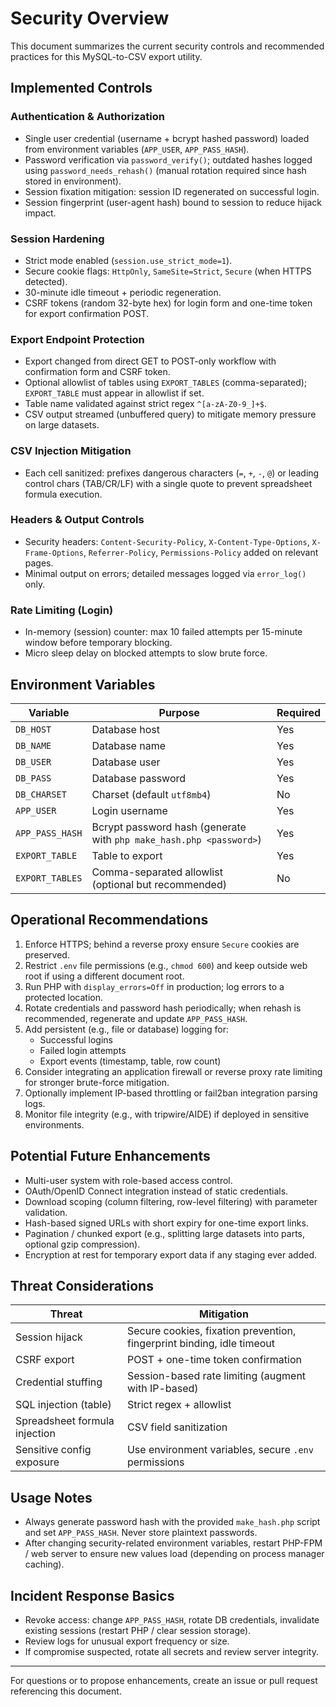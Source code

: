 # Security Overview

This document summarizes the current security controls and recommended practices for this MySQL-to-CSV export utility.

## Implemented Controls

### Authentication & Authorization
- Single user credential (username + bcrypt hashed password) loaded from environment variables (`APP_USER`, `APP_PASS_HASH`).
- Password verification via `password_verify()`; outdated hashes logged using `password_needs_rehash()` (manual rotation required since hash stored in environment).
- Session fixation mitigation: session ID regenerated on successful login.
- Session fingerprint (user-agent hash) bound to session to reduce hijack impact.

### Session Hardening
- Strict mode enabled (`session.use_strict_mode=1`).
- Secure cookie flags: `HttpOnly`, `SameSite=Strict`, `Secure` (when HTTPS detected).
- 30-minute idle timeout + periodic regeneration.
- CSRF tokens (random 32-byte hex) for login form and one-time token for export confirmation POST.

### Export Endpoint Protection
- Export changed from direct GET to POST-only workflow with confirmation form and CSRF token.
- Optional allowlist of tables using `EXPORT_TABLES` (comma-separated); `EXPORT_TABLE` must appear in allowlist if set.
- Table name validated against strict regex `^[a-zA-Z0-9_]+$`.
- CSV output streamed (unbuffered query) to mitigate memory pressure on large datasets.

### CSV Injection Mitigation
- Each cell sanitized: prefixes dangerous characters (`=`, `+`, `-`, `@`) or leading control chars (TAB/CR/LF) with a single quote to prevent spreadsheet formula execution.

### Headers & Output Controls
- Security headers: `Content-Security-Policy`, `X-Content-Type-Options`, `X-Frame-Options`, `Referrer-Policy`, `Permissions-Policy` added on relevant pages.
- Minimal output on errors; detailed messages logged via `error_log()` only.

### Rate Limiting (Login)
- In-memory (session) counter: max 10 failed attempts per 15-minute window before temporary blocking.
- Micro sleep delay on blocked attempts to slow brute force.

## Environment Variables
| Variable | Purpose | Required |
|----------|---------|----------|
| `DB_HOST` | Database host | Yes |
| `DB_NAME` | Database name | Yes |
| `DB_USER` | Database user | Yes |
| `DB_PASS` | Database password | Yes |
| `DB_CHARSET` | Charset (default `utf8mb4`) | No |
| `APP_USER` | Login username | Yes |
| `APP_PASS_HASH` | Bcrypt password hash (generate with `php make_hash.php <password>`) | Yes |
| `EXPORT_TABLE` | Table to export | Yes |
| `EXPORT_TABLES` | Comma-separated allowlist (optional but recommended) | No |

## Operational Recommendations
1. Enforce HTTPS; behind a reverse proxy ensure `Secure` cookies are preserved.
2. Restrict `.env` file permissions (e.g., `chmod 600`) and keep outside web root if using a different document root.
3. Run PHP with `display_errors=Off` in production; log errors to a protected location.
4. Rotate credentials and password hash periodically; when rehash is recommended, regenerate and update `APP_PASS_HASH`.
5. Add persistent (e.g., file or database) logging for:
   - Successful logins
   - Failed login attempts
   - Export events (timestamp, table, row count)
6. Consider integrating an application firewall or reverse proxy rate limiting for stronger brute-force mitigation.
7. Optionally implement IP-based throttling or fail2ban integration parsing logs.
8. Monitor file integrity (e.g., with tripwire/AIDE) if deployed in sensitive environments.

## Potential Future Enhancements
- Multi-user system with role-based access control.
- OAuth/OpenID Connect integration instead of static credentials.
- Download scoping (column filtering, row-level filtering) with parameter validation.
- Hash-based signed URLs with short expiry for one-time export links.
- Pagination / chunked export (e.g., splitting large datasets into parts, optional gzip compression).
- Encryption at rest for temporary export data if any staging ever added.

## Threat Considerations
| Threat | Mitigation |
|--------|------------|
| Session hijack | Secure cookies, fixation prevention, fingerprint binding, idle timeout |
| CSRF export | POST + one-time token confirmation |
| Credential stuffing | Session-based rate limiting (augment with IP-based) |
| SQL injection (table) | Strict regex + allowlist |
| Spreadsheet formula injection | CSV field sanitization |
| Sensitive config exposure | Use environment variables, secure `.env` permissions |

## Usage Notes
- Always generate password hash with the provided `make_hash.php` script and set `APP_PASS_HASH`. Never store plaintext passwords.
- After changing security-related environment variables, restart PHP-FPM / web server to ensure new values load (depending on process manager caching).

## Incident Response Basics
- Revoke access: change `APP_PASS_HASH`, rotate DB credentials, invalidate existing sessions (restart PHP / clear session storage).
- Review logs for unusual export frequency or size.
- If compromise suspected, rotate all secrets and review server integrity.

---
For questions or to propose enhancements, create an issue or pull request referencing this document.
